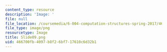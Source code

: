 ```yaml
---
content_type: resource
description: 'Image: '
file: null
file_location: /coursemedia/6-004-computation-structures-spring-2017/466700fb4097b8f26bf717610c6d32b1_Slide09.png
file_type: image/png
resourcetype: Image
title: Slide09.png
uid: 466700fb-4097-b8f2-6bf7-17610c6d32b1
---
```

